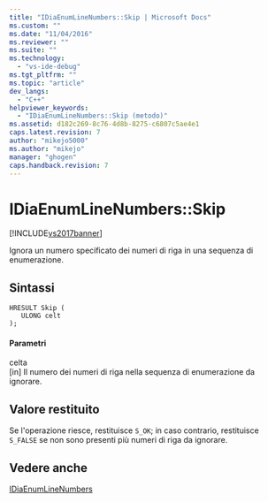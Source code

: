 ```yaml
---
title: "IDiaEnumLineNumbers::Skip | Microsoft Docs"
ms.custom: ""
ms.date: "11/04/2016"
ms.reviewer: ""
ms.suite: ""
ms.technology: 
  - "vs-ide-debug"
ms.tgt_pltfrm: ""
ms.topic: "article"
dev_langs: 
  - "C++"
helpviewer_keywords: 
  - "IDiaEnumLineNumbers::Skip (metodo)"
ms.assetid: d182c269-8c76-4d8b-8275-c6807c5ae4e1
caps.latest.revision: 7
author: "mikejo5000"
ms.author: "mikejo"
manager: "ghogen"
caps.handback.revision: 7
---
```

# IDiaEnumLineNumbers::Skip
[!INCLUDE[vs2017banner](../../code-quality/includes/vs2017banner.md)]

Ignora un numero specificato dei numeri di riga in una sequenza di enumerazione.  
  
## Sintassi  
  
```cpp#  
HRESULT Skip (   
   ULONG celt  
);  
```  
  
#### Parametri  
 celta  
 \[in\]  Il numero dei numeri di riga nella sequenza di enumerazione da ignorare.  
  
## Valore restituito  
 Se l'operazione riesce, restituisce `S_OK`; in caso contrario, restituisce  `S_FALSE` se non sono presenti più numeri di riga da ignorare.  
  
## Vedere anche  
 [IDiaEnumLineNumbers](../../debugger/debug-interface-access/idiaenumlinenumbers.md)